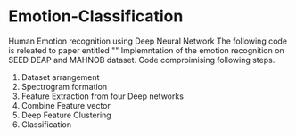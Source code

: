 # Emotion-Classification
Human Emotion recognition using Deep Neural Network 
The following code is releated to paper entitled ""
Implemntation of the emotion recognition on SEED DEAP and MAHNOB dataset.
Code comproimising following steps.
1. Dataset arrangement
2. Spectrogram formation 
3. Feature Extraction from four Deep networks
5. Combine Feature vector 
6. Deep Feature Clustering
7. Classification

